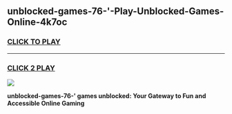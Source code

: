 
## unblocked-games-76-'-Play-Unblocked-Games-Online-4k7oc
<h3>
<a href="https://premium76.site?title=unblocked-games-76-'&ref=25A">CLICK TO PLAY</a></h3>
<hr>

<h3>
<a href="https://premium76.site?title=unblocked-games-76-'&ref=25A">CLICK 2 PLAY</a>
  
</h3>

<a href="https://premium76.site?title=unblocked-games-76-'&ref=25A"><img src="https://clearcache.store/games.png"></a>


**unblocked-games-76-' games unblocked: Your Gateway to Fun and Accessible Online Gaming**
